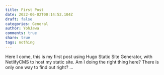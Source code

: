 ```yaml
---
title: First Post
date: 2022-06-02T00:14:52.104Z
draft: false
categories: General
author: YohJawa
comments: true
share: true
tags: nothing
---
```

Here I come, this is my first post using Hugo Static Site Generator, with NetlifyCMS  to host my static site. Am I doing the right thing here? There is only one way to find out right? ...